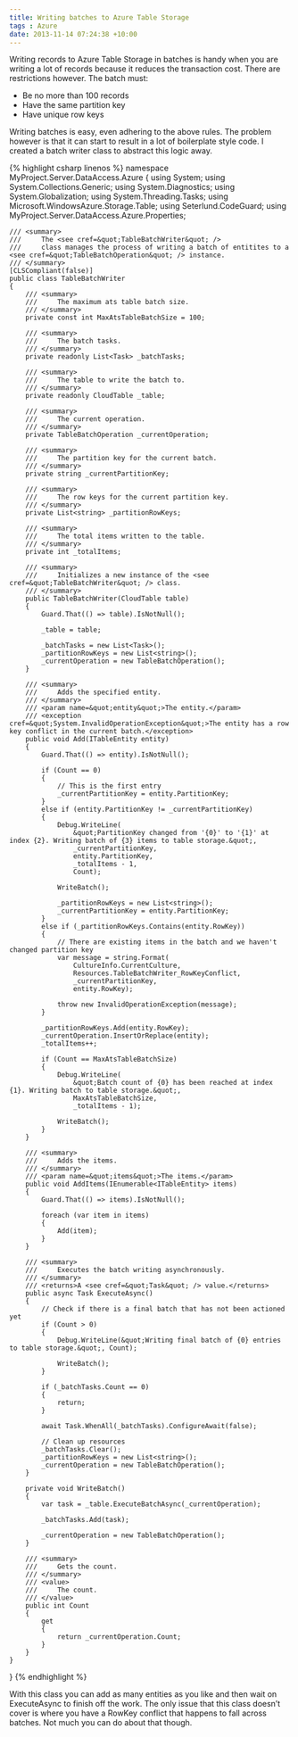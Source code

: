 ```yaml
---
title: Writing batches to Azure Table Storage
tags : Azure
date: 2013-11-14 07:24:38 +10:00
---
```


Writing records to Azure Table Storage in batches is handy when you are writing a lot of records because it reduces the transaction cost. There are restrictions however. The batch must:

* Be no more than 100 records
* Have the same partition key
* Have unique row keys

Writing batches is easy, even adhering to the above rules. The problem however is that it can start to result in a lot of boilerplate style code. I created a batch writer class to abstract this logic away.

{% highlight csharp linenos %}
namespace MyProject.Server.DataAccess.Azure
{
    using System;
    using System.Collections.Generic;
    using System.Diagnostics;
    using System.Globalization;
    using System.Threading.Tasks;
    using Microsoft.WindowsAzure.Storage.Table;
    using Seterlund.CodeGuard;
    using MyProject.Server.DataAccess.Azure.Properties;
    
    /// <summary>
    ///     The <see cref=&quot;TableBatchWriter&quot; />
    ///     class manages the process of writing a batch of entitites to a <see cref=&quot;TableBatchOperation&quot; /> instance.
    /// </summary>
    [CLSCompliant(false)]
    public class TableBatchWriter
    {
        /// <summary>
        ///     The maximum ats table batch size.
        /// </summary>
        private const int MaxAtsTableBatchSize = 100;
    
        /// <summary>
        ///     The batch tasks.
        /// </summary>
        private readonly List<Task> _batchTasks;
    
        /// <summary>
        ///     The table to write the batch to.
        /// </summary>
        private readonly CloudTable _table;
    
        /// <summary>
        ///     The current operation.
        /// </summary>
        private TableBatchOperation _currentOperation;
    
        /// <summary>
        ///     The partition key for the current batch.
        /// </summary>
        private string _currentPartitionKey;
    
        /// <summary>
        ///     The row keys for the current partition key.
        /// </summary>
        private List<string> _partitionRowKeys;
    
        /// <summary>
        ///     The total items written to the table.
        /// </summary>
        private int _totalItems;
    
        /// <summary>
        ///     Initializes a new instance of the <see cref=&quot;TableBatchWriter&quot; /> class.
        /// </summary>
        public TableBatchWriter(CloudTable table)
        {
            Guard.That(() => table).IsNotNull();
    
            _table = table;
    
            _batchTasks = new List<Task>();
            _partitionRowKeys = new List<string>();
            _currentOperation = new TableBatchOperation();
        }
    
        /// <summary>
        ///     Adds the specified entity.
        /// </summary>
        /// <param name=&quot;entity&quot;>The entity.</param>
        /// <exception cref=&quot;System.InvalidOperationException&quot;>The entity has a row key conflict in the current batch.</exception>
        public void Add(ITableEntity entity)
        {
            Guard.That(() => entity).IsNotNull();
    
            if (Count == 0)
            {
                // This is the first entry
                _currentPartitionKey = entity.PartitionKey;
            }
            else if (entity.PartitionKey != _currentPartitionKey)
            {
                Debug.WriteLine(
                    &quot;PartitionKey changed from '{0}' to '{1}' at index {2}. Writing batch of {3} items to table storage.&quot;,
                    _currentPartitionKey,
                    entity.PartitionKey,
                    _totalItems - 1,
                    Count);
    
                WriteBatch();
    
                _partitionRowKeys = new List<string>();
                _currentPartitionKey = entity.PartitionKey;
            }
            else if (_partitionRowKeys.Contains(entity.RowKey))
            {
                // There are existing items in the batch and we haven't changed partition key
                var message = string.Format(
                    CultureInfo.CurrentCulture,
                    Resources.TableBatchWriter_RowKeyConflict,
                    _currentPartitionKey,
                    entity.RowKey);
    
                throw new InvalidOperationException(message);
            }
    
            _partitionRowKeys.Add(entity.RowKey);
            _currentOperation.InsertOrReplace(entity);
            _totalItems++;
    
            if (Count == MaxAtsTableBatchSize)
            {
                Debug.WriteLine(
                    &quot;Batch count of {0} has been reached at index {1}. Writing batch to table storage.&quot;,
                    MaxAtsTableBatchSize,
                    _totalItems - 1);
    
                WriteBatch();
            }
        }
    
        /// <summary>
        ///     Adds the items.
        /// </summary>
        /// <param name=&quot;items&quot;>The items.</param>
        public void AddItems(IEnumerable<ITableEntity> items)
        {
            Guard.That(() => items).IsNotNull();
    
            foreach (var item in items)
            {
                Add(item);
            }
        }
    
        /// <summary>
        ///     Executes the batch writing asynchronously.
        /// </summary>
        /// <returns>A <see cref=&quot;Task&quot; /> value.</returns>
        public async Task ExecuteAsync()
        {
            // Check if there is a final batch that has not been actioned yet
            if (Count > 0)
            {
                Debug.WriteLine(&quot;Writing final batch of {0} entries to table storage.&quot;, Count);
    
                WriteBatch();
            }
    
            if (_batchTasks.Count == 0)
            {
                return;
            }
    
            await Task.WhenAll(_batchTasks).ConfigureAwait(false);
    
            // Clean up resources
            _batchTasks.Clear();
            _partitionRowKeys = new List<string>();
            _currentOperation = new TableBatchOperation();
        }
    
        private void WriteBatch()
        {
            var task = _table.ExecuteBatchAsync(_currentOperation);
    
            _batchTasks.Add(task);
    
            _currentOperation = new TableBatchOperation();
        }
    
        /// <summary>
        ///     Gets the count.
        /// </summary>
        /// <value>
        ///     The count.
        /// </value>
        public int Count
        {
            get
            {
                return _currentOperation.Count;
            }
        }
    }
}
{% endhighlight %}

With this class you can add as many entities as you like and then wait on ExecuteAsync to finish off the work. The only issue that this class doesn’t cover is where you have a RowKey conflict that happens to fall across batches. Not much you can do about that though.